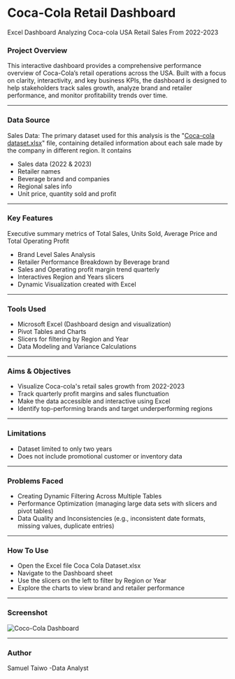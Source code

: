 # Coca-Cola Retail Dashboard
Excel Dashboard Analyzing Coca-cola USA Retail Sales From 2022-2023

### Project Overview

This interactive dashboard provides a comprehensive performance overview of Coca-Cola’s retail operations across the USA. Built with a focus on clarity, interactivity, and key business KPIs, the dashboard is designed to help stakeholders track sales growth, analyze brand and retailer performance, and monitor profitability trends over time.

---
### Data Source

Sales Data: The primary dataset used for this analysis is the "[Coca-cola dataset.xlsx](https://github.com/user-attachments/files/20597896/Coca-cola.dataset.xlsx)" file, containing detailed information about each sale made by the company in different region. It contains
- Sales data (2022 & 2023)
- Retailer names
- Beverage brand and companies
- Regional sales info
- Unit price, quantity sold and profit
---

### Key Features
Executive summary metrics of Total Sales, Units Sold, Average Price and Total Operating Profit
- Brand Level Sales Analysis
- Retailer Performance Breakdown by Beverage brand
- Sales and Operating profit margin trend quarterly
- Interactives Region and Years slicers
- Dynamic Visualization created with Excel
---
### Tools Used
- Microsoft Excel (Dashboard design and visualization)
- Pivot Tables and Charts
- Slicers for filtering by Region and Year
- Data Modeling and Variance Calculations
---
 ### Aims & Objectives
 - Visualize Coca-cola's retail sales growth from 2022-2023
 - Track quarterly profit margins and sales flunctuation
 - Make the data accessible and interactive using Excel
 - Identify top-performing brands and target underperforming regions
---
### Limitations
  - Dataset limited to only two years
  - Does not include promotional customer or inventory data
---
 ### Problems Faced
- Creating Dynamic Filtering Across Multiple Tables
- Performance Optimization (managing large data sets with slicers and pivot tables)
- Data Quality and Inconsistencies (e.g., inconsistent date formats, missing values, duplicate entries)
---
 ### How To Use
- Open the Excel file Coca Cola Dataset.xlsx
- Navigate to the Dashboard sheet
- Use the slicers on the left to filter by Region or Year
- Explore the charts to view brand and retailer performance
---
### Screenshot
![Coco-Cola Dashboard](https://github.com/user-attachments/assets/295473c8-b6d4-4019-9478-b811259b263e)


---
### Author
Samuel Taiwo -Data Analyst







       
